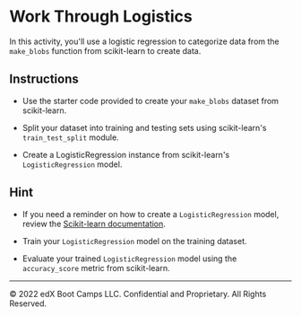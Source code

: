 # Work Through Logistics

In this activity, you'll use a logistic regression to categorize data from the `make_blobs` function from scikit-learn to create data.

## Instructions

* Use the starter code provided to create your `make_blobs` dataset from scikit-learn.

* Split your dataset into training and testing sets using scikit-learn's `train_test_split` module.

* Create a LogisticRegression instance from scikit-learn's `LogisticRegression` model.

## Hint

  * If you need a reminder on how to create a `LogisticRegression` model, review the [Scikit-learn documentation](https://scikit-learn.org/stable/modules/generated/sklearn.linear_model.LogisticRegression.html).

* Train your `LogisticRegression` model on the training dataset.

* Evaluate your trained `LogisticRegression` model using the `accuracy_score` metric from scikit-learn.

------

© 2022 edX Boot Camps LLC. Confidential and Proprietary. All Rights Reserved.
